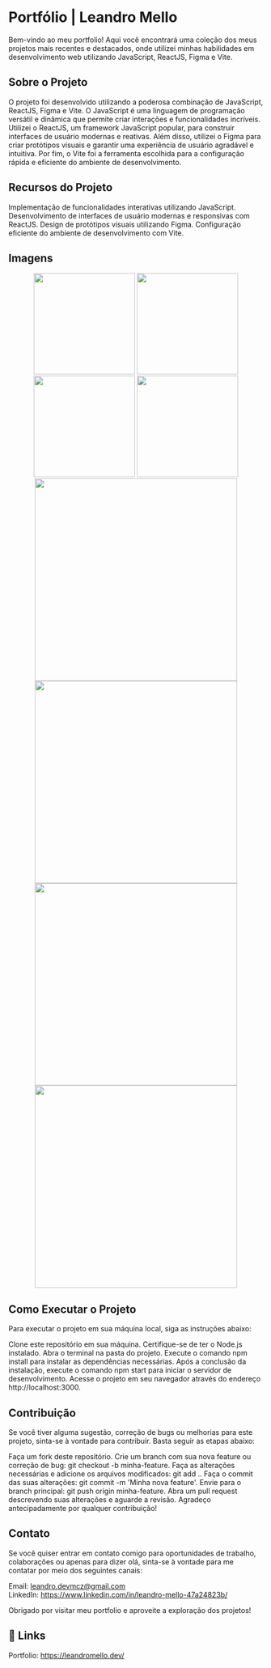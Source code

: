 # Portfólio | Leandro Mello

Bem-vindo ao meu portfolio! Aqui você encontrará uma coleção dos meus projetos mais recentes e destacados, onde utilizei minhas habilidades em desenvolvimento web utilizando JavaScript, ReactJS, Figma e Vite.

## Sobre o Projeto
O projeto foi desenvolvido utilizando a poderosa combinação de JavaScript, ReactJS, Figma e Vite. O JavaScript é uma linguagem de programação versátil e dinâmica que permite criar interações e funcionalidades incríveis. Utilizei o ReactJS, um framework JavaScript popular, para construir interfaces de usuário modernas e reativas. Além disso, utilizei o Figma para criar protótipos visuais e garantir uma experiência de usuário agradável e intuitiva. Por fim, o Vite foi a ferramenta escolhida para a configuração rápida e eficiente do ambiente de desenvolvimento.

## Recursos do Projeto
Implementação de funcionalidades interativas utilizando JavaScript.
Desenvolvimento de interfaces de usuário modernas e responsivas com ReactJS.
Design de protótipos visuais utilizando Figma.
Configuração eficiente do ambiente de desenvolvimento com Vite.

## Imagens  

<div align="center">
<img src="https://github.com/leandrodemello/portfolio/assets/105759339/a98ffe27-9ae6-464f-96df-838d700b4315" width="200px" />
<img src="https://github.com/leandrodemello/portfolio/assets/105759339/8f1f987b-6880-4814-b6b4-7103bdf990eb"  width="200px" />
<img src="https://github.com/leandrodemello/portfolio/assets/105759339/aa06d6ea-1975-45ec-a76e-7d34b0986092"  width="200px"/>
<img src="https://github.com/leandrodemello/portfolio/assets/105759339/4d4f252b-e257-4347-ae2f-4c6ac92f9896"  width="200px"/>
</div>

<div align="center">
<img src="https://github.com/leandrodemello/portfolio/assets/105759339/77495070-e7d1-4321-b8be-28f18844ea66" width="400px" />
<img src="https://github.com/leandrodemello/portfolio/assets/105759339/fdd7d721-bbd2-4cc8-8de7-fa4bb706cd79"  width="400px" />
<img src="https://github.com/leandrodemello/portfolio/assets/105759339/f7555ed1-6d5f-4e43-b1cb-b0bf62f48391"  width="400px"/>
<img src="https://github.com/leandrodemello/portfolio/assets/105759339/c76db676-a987-44e3-84b5-b3e653862980"  width="400px"/>
</div>

## Como Executar o Projeto
Para executar o projeto em sua máquina local, siga as instruções abaixo:

Clone este repositório em sua máquina.
Certifique-se de ter o Node.js instalado.
Abra o terminal na pasta do projeto.
Execute o comando npm install para instalar as dependências necessárias.
Após a conclusão da instalação, execute o comando npm start para iniciar o servidor de desenvolvimento.
Acesse o projeto em seu navegador através do endereço http://localhost:3000.

## Contribuição
Se você tiver alguma sugestão, correção de bugs ou melhorias para este projeto, sinta-se à vontade para contribuir. Basta seguir as etapas abaixo:

Faça um fork deste repositório.
Crie um branch com sua nova feature ou correção de bug: git checkout -b minha-feature.
Faça as alterações necessárias e adicione os arquivos modificados: git add ..
Faça o commit das suas alterações: git commit -m 'Minha nova feature'.
Envie para o branch principal: git push origin minha-feature.
Abra um pull request descrevendo suas alterações e aguarde a revisão.
Agradeço antecipadamente por qualquer contribuição!

## Contato
Se você quiser entrar em contato comigo para oportunidades de trabalho, colaborações ou apenas para dizer olá, sinta-se à vontade para me contatar por meio dos seguintes canais:

Email: leandro.devmcz@gmail.com </br>
LinkedIn: https://www.linkedin.com/in/leandro-mello-47a24823b/

Obrigado por visitar meu portfolio e aproveite a exploração dos projetos!

## 🔗 Links
Portfolio: https://leandromello.dev/



